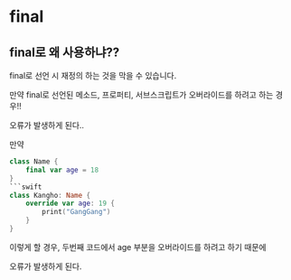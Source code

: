 # final
## final로 왜 사용하냐??
final로 선언 시 재정의 하는 것을 막을 수 있습니다.

만약 final로 선언된 메소드, 프로퍼티, 서브스크립트가 오버라이드를 하려고 하는 경우!!

오류가 발생하게 된다..

만약 
```swift
class Name {
    final var age = 18
}
```swift
class Kangho: Name {
    override var age: 19 {
        print("GangGang")
    }
}
```
이렇게 할 경우, 두번째 코드에서 age 부분을 오버라이드를 하려고 하기 때문에

오류가 발생하게 된다.
